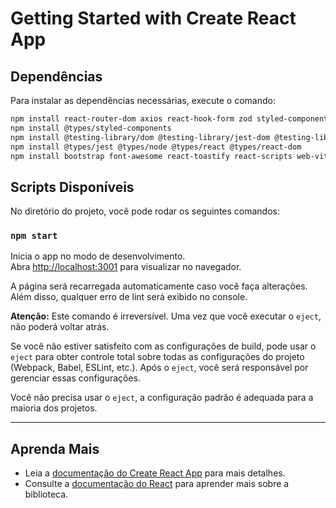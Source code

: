 # Getting Started with Create React App

## Dependências

Para instalar as dependências necessárias, execute o comando:

```bash
npm install react-router-dom axios react-hook-form zod styled-components
npm install @types/styled-components
npm install @testing-library/dom @testing-library/jest-dom @testing-library/react @testing-library/user-event
npm install @types/jest @types/node @types/react @types/react-dom
npm install bootstrap font-awesome react-toastify react-scripts web-vitals typescript
```

## Scripts Disponíveis

No diretório do projeto, você pode rodar os seguintes comandos:

### `npm start`

Inicia o app no modo de desenvolvimento.  
Abra [http://localhost:3001](http://localhost:3001) para visualizar no navegador.

A página será recarregada automaticamente caso você faça alterações.  
Além disso, qualquer erro de lint será exibido no console.


**Atenção:** Este comando é irreversível. Uma vez que você executar o `eject`, não poderá voltar atrás.

Se você não estiver satisfeito com as configurações de build, pode usar o `eject` para obter controle total sobre todas as configurações do projeto (Webpack, Babel, ESLint, etc.). Após o `eject`, você será responsável por gerenciar essas configurações.

Você não precisa usar o `eject`, a configuração padrão é adequada para a maioria dos projetos.

---

## Aprenda Mais

- Leia a [documentação do Create React App](https://facebook.github.io/create-react-app/docs/getting-started) para mais detalhes.
- Consulte a [documentação do React](https://reactjs.org/) para aprender mais sobre a biblioteca.
